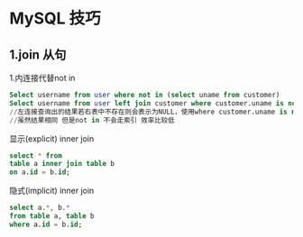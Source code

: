# MySQL 技巧

## 1.join 从句

1.内连接代替not in

```sql
Select username from user where not in (select uname from customer)
Select username from user left join customer where customer.uname is not NULL;
//左连接查询出的结果若右表中不存在则会表示为NULL，使用where customer.uname is not NULL即可排除
//虽然结果相同 但是not in 不会走索引 效率比较低
```

显示(explicit) inner join

```sql
select * from
table a inner join table b
on a.id = b.id;
```

隐式(implicit) inner join

```sql
select a.*, b.*
from table a, table b
where a.id = b.id;
```